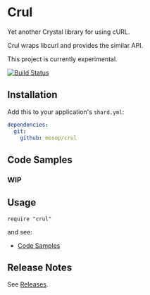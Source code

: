 # Crul

Yet another Crystal library for using cURL.

Crul wraps libcurl and provides the similar API.

This project is currently experimental.

[![Build Status](https://travis-ci.org/mosop/crul.svg?branch=master)](https://travis-ci.org/mosop/crul)

## Installation

Add this to your application's `shard.yml`:

```yaml
dependencies:
  git:
    github: mosop/crul
```

<a name="code_samples"></a>
## Code Samples

### WIP

## Usage

```crystal
require "crul"
```

and see:

* [Code Samples](#code_samples)

## Release Notes

See [Releases](https://github.com/mosop/crul/releases).

